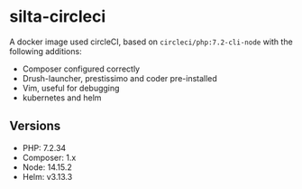 # silta-circleci
A docker image used circleCI, based on `circleci/php:7.2-cli-node` with the following additions:

- Composer configured correctly
- Drush-launcher, prestissimo and coder pre-installed
- Vim, useful for debugging
- kubernetes and helm

## Versions
- PHP: 7.2.34
- Composer: 1.x
- Node: 14.15.2
- Helm: v3.13.3
